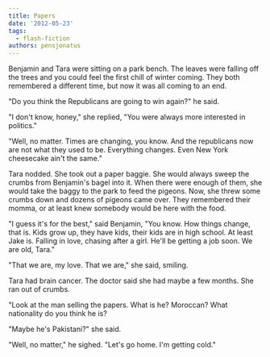```yaml
---
title: Papers
date: '2012-05-23'
tags:
  - flash-fiction
authors: pensjonatus
---
```


Benjamin and Tara were sitting on a park bench. The leaves were falling off the
trees and you could feel the first chill of winter coming. They both remembered
a different time, but now it was all coming to an end.

<!-- truncate -->

"Do you think the Republicans are going to win again?" he said.

"I don't know, honey," she replied, "You were always more interested in
politics."

"Well, no matter. Times are changing, you know. And the republicans now are not
what they used to be. Everything changes. Even New York cheesecake ain't the
same."

Tara nodded. She took out a paper baggie. She would always sweep the crumbs from
Benjamin's bagel into it. When there were enough of them, she would take the
baggy to the park to feed the pigeons. Now, she threw some crumbs down and
dozens of pigeons came over. They remembered their momma, or at least knew
somebody would be here with the food.

"I guess it's for the best," said Benjamin, "You know. How things change, that
is. Kids grow up, they have kids, their kids are in high school. At least Jake
is. Falling in love, chasing after a girl. He'll be getting a job soon. We are
old, Tara."

"That we are, my love. That we are," she said, smiling.

Tara had brain cancer. The doctor said she had maybe a few months. She ran out
of crumbs.

"Look at the man selling the papers. What is he? Moroccan? What nationality do
you think he is?

"Maybe he's Pakistani?" she said.

"Well, no matter," he sighed. "Let's go home. I'm getting cold."
